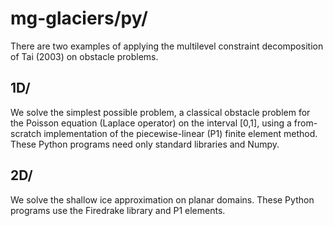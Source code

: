 # mg-glaciers/py/

There are two examples of applying the multilevel constraint decomposition of Tai (2003) on obstacle problems.

## 1D/

We solve the simplest possible problem, a classical obstacle problem for the Poisson equation (Laplace operator) on the interval [0,1], using a from-scratch implementation of the piecewise-linear (P1) finite element method.  These Python programs need only standard libraries and Numpy.

## 2D/

We solve the shallow ice approximation on planar domains.  These Python programs use the Firedrake library and P1 elements.
